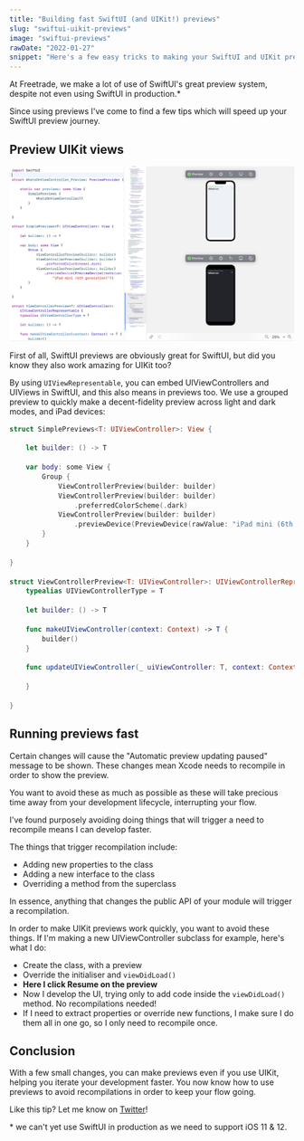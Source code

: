 ```yaml
---
title: "Building fast SwiftUI (and UIKit!) previews"
slug: "swiftui-uikit-previews"
image: "swiftui-previews"
rawDate: "2022-01-27"
snippet: "Here's a few easy tricks to making your SwiftUI and UIKit previews even faster"
---
```

At Freetrade, we make a lot of use of SwiftUI's great preview system, despite not even using SwiftUI in production.*

Since using previews I've come to find a few tips which will speed up your SwiftUI preview journey.

## Preview UIKit views

![](swiftui-uikit-previews.png)

First of all, SwiftUI previews are obviously great for SwiftUI, but did you know they also work amazing for UIKit too?

By using `UIViewRepresentable`, you can embed UIViewControllers and UIViews in SwiftUI, and this also means in previews too. We use a grouped preview to quickly make a decent-fidelity preview across light and dark modes, and iPad devices:

```swift
struct SimplePreviews<T: UIViewController>: View {
    
    let builder: () -> T
    
    var body: some View {
        Group {
            ViewControllerPreview(builder: builder)
            ViewControllerPreview(builder: builder)
                .preferredColorScheme(.dark)
            ViewControllerPreview(builder: builder)
                .previewDevice(PreviewDevice(rawValue: "iPad mini (6th generation)"))
        }
    }
    
}

struct ViewControllerPreview<T: UIViewController>: UIViewControllerRepresentable {
    typealias UIViewControllerType = T
    
    let builder: () -> T
    
    func makeUIViewController(context: Context) -> T {
        builder()
    }
    
    func updateUIViewController(_ uiViewController: T, context: Context) {
        
    }
    
}
```

## Running previews fast

Certain changes will cause the "Automatic preview updating paused" message to be shown. These changes mean Xcode needs to recompile in order to show the preview.

You want to avoid these as much as possible as these will take precious time away from your development lifecycle, interrupting your flow.

I've found purposely avoiding doing things that will trigger a need to recompile means I can develop faster.

The things that trigger recompilation include:

- Adding new properties to the class
- Adding a new interface to the class
- Overriding a method from the superclass

In essence, anything that changes the public API of your module will trigger a recompilation.

In order to make UIKit previews work quickly, you want to avoid these things. If I'm making a new UIViewController subclass for example, here's what I do:

- Create the class, with a preview
- Override the initialiser and `viewDidLoad()`
- **Here I click Resume on the preview**
- Now I develop the UI, trying only to add code inside the `viewDidLoad()` method. No recompilations needed!
- If I need to extract properties or override new functions, I make sure I do them all in one go, so I only need to recompile once.

## Conclusion

With a few small changes, you can make previews even if you use UIKit, helping you iterate your development faster. You now know how to use previews to avoid recompilations in order to keep your flow going.

Like this tip? Let me know on [Twitter](https://twitter.com/amlcurran)!

\* we can't yet use SwiftUI in production as we need to support iOS 11 & 12.